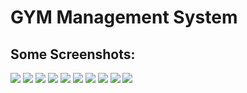 # GYM Management System

## Some Screenshots: 
<div>
  <img src = "https://github.com/Fares3993/GYM-Management-System-with-GUI/assets/84674642/5f808d2c-52f6-4d85-8a62-90a9c843d23f">
   <img src = "https://github.com/Fares3993/GYM-Management-System-with-GUI/assets/84674642/02d0463e-52b1-43d7-9aa3-2badd18cccc4">
   <img src = "https://github.com/Fares3993/GYM-Management-System-with-GUI/assets/84674642/9ac330cc-2a80-4a80-b513-df7c97fd14f3">
   <img src = "https://github.com/Fares3993/GYM-Management-System-with-GUI/assets/84674642/4b1c675f-73bc-4f12-9686-843f3f2f47fc">
   <img src = "https://github.com/Fares3993/GYM-Management-System-with-GUI/assets/84674642/5131f1e3-b880-4559-b296-9f35c251198f">
  <img src = "(https://github.com/Fares3993/GYM-Management-System-with-GUI/assets/84674642/64bcdc14-1bbb-4c66-9373-c464a1366b5f">
   <img src = "https://github.com/Fares3993/GYM-Management-System-with-GUI/assets/84674642/b79cc388-0020-487f-b11b-114ede9bfa5b">
  <img src ="https://github.com/Fares3993/GYM-Management-System-with-GUI/assets/84674642/6a055e86-cb44-4d5a-8aae-76ec1b399997">
  <img src ="https://github.com/Fares3993/GYM-Management-System-with-GUI/assets/84674642/927147e7-08e5-4a0a-b591-586c499079af"> 
  <img src ="https://github.com/Fares3993/GYM-Management-System-with-GUI/assets/84674642/9c5c7c6b-c1eb-4be8-89e5-6772b0fb9223">
  
</div>
